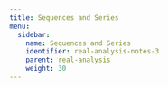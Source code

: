 ```yaml
---
title: Sequences and Series
menu:
  sidebar:
    name: Sequences and Series
    identifier: real-analysis-notes-3
    parent: real-analysis
    weight: 30
---
```




